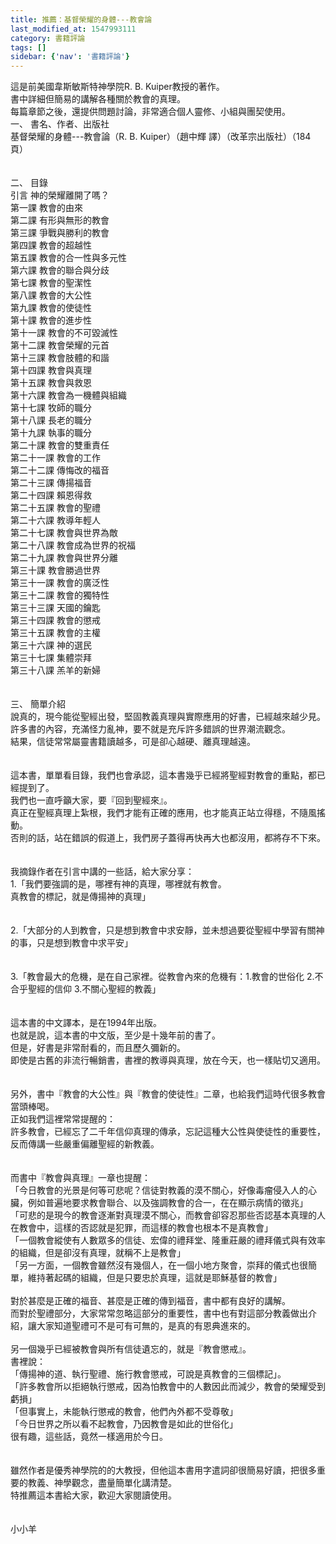 ```yaml
---
title: 推薦：基督榮耀的身體---教會論
last_modified_at: 1547993111
category: 書籍評論
tags: []
sidebar: {'nav': '書籍評論'}
---
```


<p>這是前美國韋斯敏斯特神學院R. B. Kuiper教授的著作。<br/>書中詳細但簡易的講解各種關於教會的真理。<br/>每篇章節之後，還提供問題討論，非常適合個人靈修、小組與團契使用。<br/><!--more-->一、	書名、作者、出版社<br/>基督榮耀的身體---教會論（R. B. Kuiper）（趙中輝 譯）（改革宗出版社）（184頁）<br/><br/><br/>二、	目錄<br/>引言         神的榮耀離開了嗎？<br/>第一課       教會的由來<br/>第二課       有形與無形的教會<br/>第三課       爭戰與勝利的教會<br/>第四課       教會的超越性<br/>第五課       教會的合一性與多元性<br/>第六課       教會的聯合與分歧<br/>第七課       教會的聖潔性<br/>第八課       教會的大公性<br/>第九課       教會的使徒性<br/>第十課       教會的進步性<br/>第十一課     教會的不可毀滅性<br/>第十二課     教會榮耀的元首<br/>第十三課     教會肢體的和諧<br/>第十四課     教會與真理<br/>第十五課     教會與救恩<br/>第十六課     教會為一機體與組織<br/>第十七課     牧師的職分<br/>第十八課     長老的職分<br/>第十九課     執事的職分<br/>第二十課     教會的雙重責任<br/>第二十一課   教會的工作<br/>第二十二課   傳悔改的福音<br/>第二十三課   傳揚福音<br/>第二十四課   賴恩得救<br/>第二十五課   教會的聖禮<br/>第二十六課   教導年輕人<br/>第二十七課   教會與世界為敵<br/>第二十八課   教會成為世界的祝福<br/>第二十九課   教會與世界分離<br/>第三十課     教會勝過世界<br/>第三十一課   教會的廣泛性<br/>第三十二課   教會的獨特性<br/>第三十三課   天國的鑰匙<br/>第三十四課   教會的懲戒<br/>第三十五課   教會的主權<br/>第三十六課   神的選民<br/>第三十七課   集體崇拜<br/>第三十八課   羔羊的新婦<br/><br/><br/>三、	簡單介紹<br/>說真的，現今能從聖經出發，堅固教義真理與實際應用的好書，已經越來越少見。<br/>許多書的內容，充滿怪力亂神，要不就是充斥許多錯誤的世界潮流觀念。<br/>結果，信徒常常屬靈書籍讀越多，可是卻心越硬、離真理越遠。<br/><br/><br/>這本書，單單看目錄，我們也會承認，這本書幾乎已經將聖經對教會的重點，都已經提到了。<br/>我們也一直呼籲大家，要『回到聖經來』。<br/>真正在聖經真理上紮根，我們才能有正確的應用，也才能真正站立得穩，不隨風搖動。<br/>否則的話，站在錯誤的假道上，我們房子蓋得再快再大也都沒用，都將存不下來。<br/><br/><br/>我摘錄作者在引言中講的一些話，給大家分享：<br/>1.「我們要強調的是，哪裡有神的真理，哪裡就有教會。<br/>真教會的標記，就是傳揚神的真理」<br/><br/><br/>2.「大部分的人到教會，只是想到教會中求安靜，並未想過要從聖經中學習有關神的事，只是想到教會中求平安」<br/><br/><br/>3.「教會最大的危機，是在自己家裡。從教會內來的危機有：1.教會的世俗化 2.不合乎聖經的信仰  3.不關心聖經的教義」<br/><br/><br/>這本書的中文譯本，是在1994年出版。<br/>也就是說，這本書的中文版，至少是十幾年前的書了。<br/>但是，好書是非常耐看的，而且歷久彌新的。<br/>即使是古舊的非流行暢銷書，書裡的教導與真理，放在今天，也一樣貼切又適用。<br/><br/><br/>另外，書中『教會的大公性』與『教會的使徒性』二章，也給我們這時代很多教會當頭棒喝。<br/>正如我們這裡常常提醒的：<br/>許多教會，已經忘了二千年信仰真理的傳承，忘記這種大公性與使徒性的重要性，反而傳講一些嚴重偏離聖經的新教義。<br/><br/><br/>而書中『教會與真理』一章也提醒：<br/>「今日教會的光景是何等可悲呢？信徒對教義的漠不關心，好像毒瘤侵入人的心臟，例如普遍地要求教會聯合、以及強調教會的合一，在在顯示病情的徵兆」<br/>「可悲的是現今的教會逐漸對真理漠不關心，而教會卻容忍那些否認基本真理的人在教會中，這樣的否認就是犯罪，而這樣的教會也根本不是真教會」<br/>「一個教會縱使有人數眾多的信徒、宏偉的禮拜堂、隆重莊嚴的禮拜儀式與有效率的組織，但是卻沒有真理，就稱不上是教會」<br/>「另一方面，一個教會雖然沒有幾個人，在一個小地方聚會，崇拜的儀式也很簡單，維持著起碼的組織，但是只要忠於真理，這就是耶穌基督的教會」<br/><br/>對於甚麼是正確的福音、甚麼是正確的傳到福音，書中都有良好的講解。<br/>而對於聖禮部分，大家常常忽略這部分的重要性，書中也有對這部分教義做出介紹，讓大家知道聖禮可不是可有可無的，是真的有恩典進來的。<br/><br/>另一個幾乎已經被教會與所有信徒遺忘的，就是『教會懲戒』。<br/>書裡說：<br/>「傳揚神的道、執行聖禮、施行教會懲戒，可說是真教會的三個標記」。<br/>「許多教會所以拒絕執行懲戒，因為怕教會中的人數因此而減少，教會的榮耀受到虧損」<br/>「但事實上，未能執行懲戒的教會，他們內外都不受尊敬」<br/>「今日世界之所以看不起教會，乃因教會是如此的世俗化」<br/>很有趣，這些話，竟然一樣適用於今日。<br/><br/><br/>雖然作者是優秀神學院的的大教授，但他這本書用字遣詞卻很簡易好讀，把很多重要的教義、神學觀念，盡量簡單化講清楚。<br/>特推薦這本書給大家，歡迎大家閱讀使用。<br/><br/><br/>小小羊<br/><br/></p>